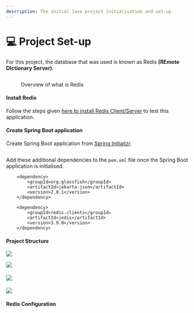 ```yaml
---
description: The initial Java project initialisation and set-up.
---
```


# 💻 Project Set-up

For this project, the database that was used is known as Redis **(REmote DIctionary Server)**.&#x20;

<figure><img src=".gitbook/assets/image.png" alt=""><figcaption><p>Overview of what is Redis</p></figcaption></figure>

#### **Install Redis**

Follow the steps given [here to install Redis Client/Server](https://www.techgeeknext.com/spring-boot/install-redis-on-windows) to test this application.

#### **Create Spring Boot application**

Create Spring Boot application from [Spring Initializr](https://start.spring.io/).

<figure><img src=".gitbook/assets/Screenshot 2022-10-06 at 8.52.52 AM.png" alt=""><figcaption></figcaption></figure>

Add these additional dependencies to the `pom.xml` file once the Spring Boot application is initialised.

```
	<dependency>
		<groupId>org.glassfish</groupId>
		<artifactId>jakarta.json</artifactId>
		<version>2.0.1</version>
	</dependency>
```

```
	<dependency>
		<groupId>redis.clients</groupId>
		<artifactId>jedis</artifactId>
		<version>3.9.0</version>
	</dependency>
```

#### Project Structure

![](<.gitbook/assets/Screenshot 2022-10-09 at 10.29.44 AM (1).png>)

![](<.gitbook/assets/Screenshot 2022-10-09 at 10.29.54 AM (1).png>)

#### ![](<.gitbook/assets/Screenshot 2022-10-09 at 10.30.06 AM.png>)

#### ![](<.gitbook/assets/Screenshot 2022-10-09 at 10.30.14 AM (1).png>)

#### Redis Configuration

<figure><img src=".gitbook/assets/Screenshot 2022-10-06 at 2.45.46 PM.png" alt=""><figcaption></figcaption></figure>
